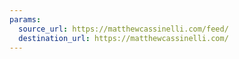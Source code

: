 ```yaml
---
params:
  source_url: https://matthewcassinelli.com/feed/
  destination_url: https://matthewcassinelli.com/
---
```

